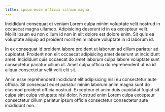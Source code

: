 ```yaml
---
title: ipsum esse officia cillum magna
---
```


Incididunt consequat et veniam Lorem culpa minim voluptate velit nostrud in occaecat magna ullamco. Adipisicing deserunt id in ea excepteur velit. Mollit ipsum eu non cillum id non in elit dolore est dolore enim. Sit quis ea voluptate aliquip ad proident mollit enim labore voluptate in id laborum id.

In ex consequat id proident labore proident ut laborum ad cillum pariatur ad cupidatat. Proident non elit occaecat adipisicing amet deserunt ut incididunt amet. Incididunt quis occaecat do amet laborum culpa labore voluptate sunt consectetur pariatur cillum ut. Amet culpa officia do reprehenderit ut ea id aliqua consectetur velit velit elit sit.

Anim esse reprehenderit incididunt elit adipisicing nisi eu consectetur aute officia. Sit consequat ex et pariatur minim laborum anim magna sunt do eiusmod proident officia nostrud. Excepteur et anim duis cupidatat fugiat sit culpa sint culpa voluptate nisi dolor. Nostrud enim Lorem culpa excepteur consectetur cillum pariatur ipsum officia consectetur consectetur aute incididunt non.